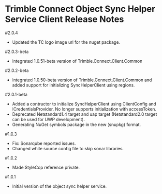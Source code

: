 # Trimble Connect Object Sync Helper Service Client Release Notes

#2.0.4
* Updated the TC logo image url for the nuget package.

#2.0.3-beta
* Integrated 1.0.51-beta version of Trimble.Connect.Client.Common

#2.0.2-beta
* Integrated 1.0.50-beta version of Trimble.Connect.Client.Common and added support for initializing SyncHelperClient using regions.

#2.0.1-beta
* Added a contructor to initialize SyncHelperClient using ClientConfig and ICredentialsProvider. No longer supports initialization with accessToken.
* Deprecated Netstandard1.4 target and uap target (Netstandard2.0 target can be used for UWP development).
* Generating NuGet symbols package in the new (snupkg) format.

#1.0.3
* Fix: Sonarqube reported issues.
* Changed white source config file to skip sonar libraries.

#1.0.2
* Made StyleCop reference private.

#1.0.1
* Initial version of the object sync helper service.
